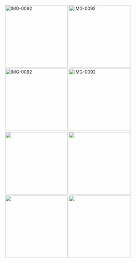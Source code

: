 <div>
<img src="https://i.ibb.co/hWjzZ4X/Screenshot-2025-01-08-115656.png" alt="IMG-0092" border="0" width="200">
<img src="https://i.ibb.co/dsvgPLd/Screenshot-2025-01-08-115638.png" alt="IMG-0092" border="0" width="200">
<img src="https://i.ibb.co/hWjzZ4X/Screenshot-2025-01-08-115656.png" alt="IMG-0092" border="0" width="200">
<img src="https://i.ibb.co/dsvgPLd/Screenshot-2025-01-08-115638.png" alt="IMG-0092" border="0" width="200">
<img src="https://i.ibb.co/pj7TfN7/Screenshot-2025-01-08-115555.png" alt="" border="0" width="200">
<img src="https://i.ibb.co/DbhndXJ/Screenshot-2025-01-08-115458.png" alt="" border="0" width="200">
<img src="https://i.ibb.co/9sLZwLN/Screenshot-2025-01-08-115046.png" alt="" border="0" width="200">
<img src="https://i.ibb.co/6b34KQ0/Screenshot-2025-01-08-114920.png" alt="" border="0" width="200">


</div>






